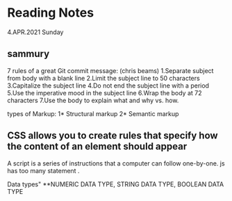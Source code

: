  # Reading Notes #
 4.APR.2021 
 Sunday
 ## sammury ##
 7 rules of a great Git commit message:
 (chris beams)
1.Separate subject from body with a blank line
2.Limit the subject line to 50 characters
3.Capitalize the subject line
4.Do not end the subject line with a period
5.Use the imperative mood in the subject line
6.Wrap the body at 72 characters
7.Use the body to explain what and why vs. how.


types of Markup:
1* Structural markup
2* Semantic markup



## CSS allows you to create rules that specify how the content of an element should appear
A script is a series of instructions that a computer can follow one-by-one.
js has too many statement .

Data types"
**NUMERIC DATA TYPE,
STRING DATA TYPE,
BOOLEAN DATA TYPE

